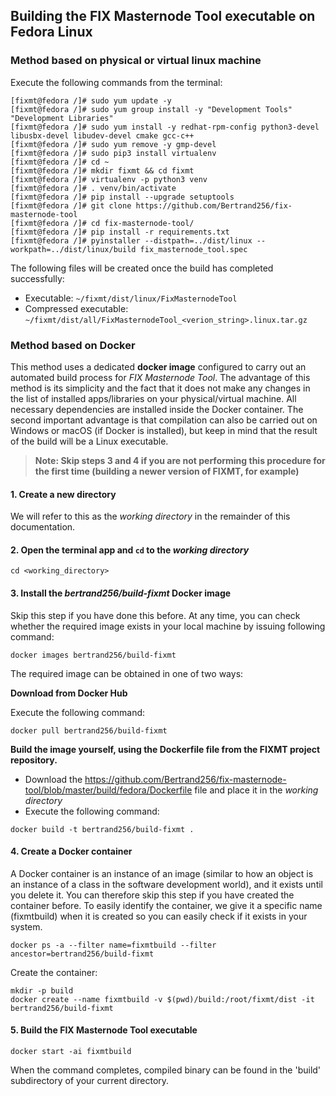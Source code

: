 ## Building the FIX Masternode Tool executable on Fedora Linux

### Method based on physical or virtual linux machine

Execute the following commands from the terminal:

```
[fixmt@fedora /]# sudo yum update -y
[fixmt@fedora /]# sudo yum group install -y "Development Tools" "Development Libraries"
[fixmt@fedora /]# sudo yum install -y redhat-rpm-config python3-devel libusbx-devel libudev-devel cmake gcc-c++
[fixmt@fedora /]# sudo yum remove -y gmp-devel
[fixmt@fedora /]# sudo pip3 install virtualenv
[fixmt@fedora /]# cd ~
[fixmt@fedora /]# mkdir fixmt && cd fixmt
[fixmt@fedora /]# virtualenv -p python3 venv
[fixmt@fedora /]# . venv/bin/activate
[fixmt@fedora /]# pip install --upgrade setuptools
[fixmt@fedora /]# git clone https://github.com/Bertrand256/fix-masternode-tool
[fixmt@fedora /]# cd fix-masternode-tool/
[fixmt@fedora /]# pip install -r requirements.txt
[fixmt@fedora /]# pyinstaller --distpath=../dist/linux --workpath=../dist/linux/build fix_masternode_tool.spec
```

The following files will be created once the build has completed successfully:
* Executable: `~/fixmt/dist/linux/FixMasternodeTool`
* Compressed executable: `~/fixmt/dist/all/FixMasternodeTool_<verion_string>.linux.tar.gz`


### Method based on Docker

This method uses a dedicated **docker image** configured to carry out an automated build process for *FIX Masternode Tool*. The advantage of this method is its simplicity and the fact that it does not make any changes in the list of installed apps/libraries on your physical/virtual machine. All necessary dependencies are installed inside the Docker container. The second important advantage is that compilation can also be carried out on Windows or macOS (if Docker is installed), but keep in mind that the result of the build will be a Linux executable.

> **Note: Skip steps 3 and 4 if you are not performing this procedure for the first time (building a newer version of FIXMT, for example)**

#### 1. Create a new directory
We will refer to this as the *working directory* in the remainder of this documentation.

#### 2. Open the terminal app and `cd` to the *working directory*

```
cd <working_directory>
```

#### 3. Install the *bertrand256/build-fixmt* Docker image

Skip this step if you have done this before. At any time, you can check whether the required image exists in your local machine by issuing following command:

```
docker images bertrand256/build-fixmt
```

The required image can be obtained in one of two ways:

**Download from Docker Hub**

Execute the following command:

```
docker pull bertrand256/build-fixmt
```

**Build the image yourself, using the Dockerfile file from the FIXMT project repository.** 

* Download the https://github.com/Bertrand256/fix-masternode-tool/blob/master/build/fedora/Dockerfile file and place it in the *working directory*
* Execute the following command:
```
docker build -t bertrand256/build-fixmt .
```

#### 4. Create a Docker container

A Docker container is an instance of an image (similar to how an object is an instance of a class in the software development world), and it exists until you delete it. You can therefore skip this step if you have created the container before. To easily identify the container, we give it a specific name (fixmtbuild) when it is created so you can easily check if it exists in your system.

```
docker ps -a --filter name=fixmtbuild --filter ancestor=bertrand256/build-fixmt
```
Create the container:

``` 
mkdir -p build
docker create --name fixmtbuild -v $(pwd)/build:/root/fixmt/dist -it bertrand256/build-fixmt
```

#### 5. Build the FIX Masternode Tool executable

```
docker start -ai fixmtbuild
```

When the command completes, compiled binary can be found in the 'build' subdirectory of your current directory.